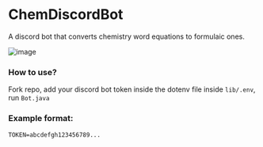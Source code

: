 # ChemDiscordBot
A discord bot that converts chemistry word equations to formulaic ones.

![image](https://user-images.githubusercontent.com/76466992/189524312-17852131-c1fe-4bf6-87f6-f508740d4e52.png)


### How to use?
Fork repo, add your discord bot token inside the dotenv file inside `lib/.env`, run `Bot.java`

### Example format:
```dotenv
TOKEN=abcdefgh123456789...
```
